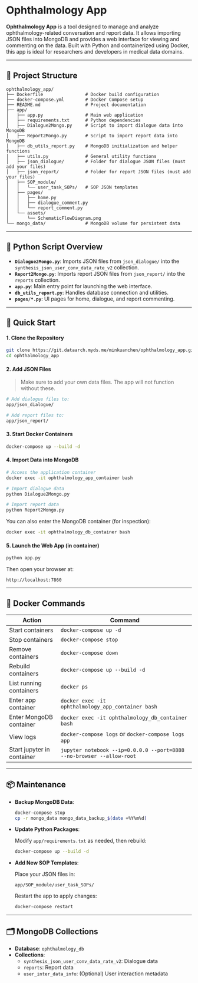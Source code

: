 # Ophthalmology App

**Ophthalmology App** is a tool designed to manage and analyze ophthalmology-related conversation and report data. It allows importing JSON files into MongoDB and provides a web interface for viewing and commenting on the data. Built with Python and containerized using Docker, this app is ideal for researchers and developers in medical data domains.

---

## 📁 Project Structure

```
ophthalmology_app/
├── Dockerfile                # Docker build configuration
├── docker-compose.yml        # Docker Compose setup
├── README.md                 # Project documentation
├── app/
│   ├── app.py                # Main web application
│   ├── requirements.txt      # Python dependencies
│   ├── Dialogue2Mongo.py     # Script to import dialogue data into MongoDB
│   ├── Report2Mongo.py       # Script to import report data into MongoDB
│   ├── db_utils_report.py    # MongoDB initialization and helper functions
│   ├── utils.py              # General utility functions
│   ├── json_dialogue/        # Folder for dialogue JSON files (must add your files)
│   ├── json_report/          # Folder for report JSON files (must add your files)
│   ├── SOP_module/
│   │   └── user_task_SOPs/   # SOP JSON templates
│   ├── pages/
│   │   ├── home.py
│   │   ├── dialogue_comment.py
│   │   └── report_comment.py
│   └── assets/
│       └── SchematicFlowDiagram.png
└── mongo_data/               # MongoDB volume for persistent data
```

---

## 🧠 Python Script Overview

- **`Dialogue2Mongo.py`**: Imports JSON files from `json_dialogue/` into the `synthesis_json_user_conv_data_rate_v2` collection.
- **`Report2Mongo.py`**: Imports report JSON files from `json_report/` into the `reports` collection.
- **`app.py`**: Main entry point for launching the web interface.
- **`db_utils_report.py`**: Handles database connection and utilities.
- **`pages/*.py`**: UI pages for home, dialogue, and report commenting.

---

## 🚀 Quick Start

#### 1. Clone the Repository

```bash
git clone https://git.dataarch.myds.me/minkuanchen/ophthalmology_app.git
cd ophthalmology_app
```

#### 2. Add JSON Files

> Make sure to add your own data files. The app will not function without these.

```bash
# Add dialogue files to:
app/json_dialogue/

# Add report files to:
app/json_report/
```

#### 3. Start Docker Containers

```bash
docker-compose up --build -d
```

#### 4. Import Data into MongoDB

```bash
# Access the application container
docker exec -it ophthalmology_app_container bash

# Import dialogue data
python Dialogue2Mongo.py

# Import report data
python Report2Mongo.py
```

You can also enter the MongoDB container (for inspection):

```bash
docker exec -it ophthalmology_db_container bash
```

#### 5. Launch the Web App (in container)

```bash
python app.py
```

Then open your browser at:

```
http://localhost:7860
```

---

## 🐳 Docker Commands

| Action                     | Command |
|---------------------------|---------|
| Start containers          | `docker-compose up -d` |
| Stop containers           | `docker-compose stop` |
| Remove containers         | `docker-compose down` |
| Rebuild containers        | `docker-compose up --build -d` |
| List running containers   | `docker ps` |
| Enter app container       | `docker exec -it ophthalmology_app_container bash` |
| Enter MongoDB container   | `docker exec -it ophthalmology_db_container bash` |
| View logs                 | `docker-compose logs` or `docker-compose logs app` |
| Start jupyter in container| `jupyter notebook --ip=0.0.0.0 --port=8888 --no-browser --allow-root` |

---

## 📦 Maintenance

- **Backup MongoDB Data**:

  ```bash
  docker-compose stop
  cp -r mongo_data mongo_data_backup_$(date +%Y%m%d)
  ```

- **Update Python Packages**:

  Modify `app/requirements.txt` as needed, then rebuild:

  ```bash
  docker-compose up --build -d
  ```

- **Add New SOP Templates**:

  Place your JSON files in:

  ```
  app/SOP_module/user_task_SOPs/
  ```

  Restart the app to apply changes:

  ```bash
  docker-compose restart
  ```

---

## 🗂️ MongoDB Collections

- **Database**: `ophthalmology_db`
- **Collections**:
  - `synthesis_json_user_conv_data_rate_v2`: Dialogue data
  - `reports`: Report data
  - `user_inter_data_info`: (Optional) User interaction metadata